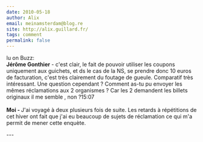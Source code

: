 ```yaml
---
date: 2010-05-18
author: Alix
email: meinamsterdam@blog.re
site: http://alix.guillard.fr/
tags: comment
permalink: false
---
```


<p>
lu on Buzz:<br />
<strong>Jérôme Gonthier</strong> - c'est clair, le fait de pouvoir utiliser les coupons uniquement aux guichets, et ds le cas de la NS, se prendre donc 10 euros de facturation, c'est très clairement du foutage de gueule.
Comparatif très intéressant.
Une question cependant ? Comment as-tu pu envoyer les mêmes réclamations aux 2 organismes ? Car les 2 demandent les billets originaux il me semble , non ?15:07
<br /><br />
<strong>Moi - </strong> J'ai voyagé à deux plusieurs fois de suite. Les retards à répétitions de cet hiver ont fait que j'ai eu beaucoup de sujets de réclamation ce qui m'a permit de mener cette enquète.
</p>
---
